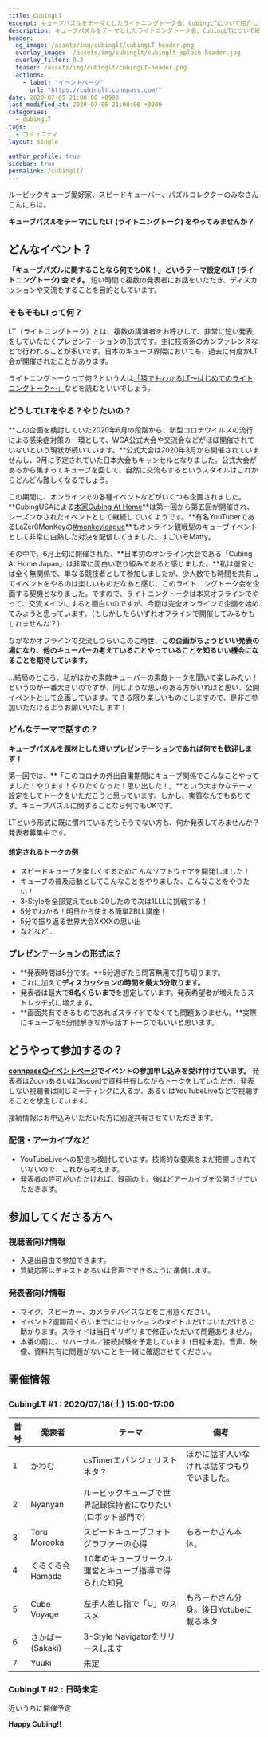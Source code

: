 ```yaml
---
title: CubingLT
excerpt: キューブパズルをテーマとしたライトニングトーク会、CubingLTについて紹介します。
description: キューブパズルをテーマとしたライトニングトーク会、CubingLTについて紹介します。
header:
  og_image: /assets/img/cubinglt/cubingLT-header.png
  overlay_image:  /assets/img/cubinglt/cubinglt-splash-header.jpg
  overlay_filter: 0.2
  teaser: /assets/img/cubinglt/cubingLT-header.png
  actions:
    - label: "イベントページ"
      url: "https://cubinglt.connpass.com/"
date: 2020-07-05 21:00:00 +0900
last_modified_at: 2020-07-05 21:00:00 +0900
categories:
  - cubingLT
tags:
  - コミュニティ
layout: single

author_profile: true
sidebar: true
permalink: /cubinglt/
---
```


ルービックキューブ愛好家、スピードキューバー、パズルコレクターのみなさんこんにちは。

**キューブパズルをテーマにしたLT (ライトニングトーク) をやってみませんか？**

## どんなイベント？
**「キューブパズルに関することなら何でもOK！」というテーマ設定のLT (ライトニングトーク) 会です。** 短い時間で複数の発表者にお話をいただき、ディスカッションや交流をすることを目的としています。

### そもそもLTって何？
LT（ライトニングトーク）とは、複数の講演者をお呼びして、非常に短い発表をしていただくプレゼンテーションの形式です。主に技術系のカンファレンスなどで行われることが多いです。日本のキューブ界隈においても、過去に何度かLT会が開催されたことがあります。

ライトニングトークって何？という人は[「猿でもわかるLT～はじめてのライトニングトーク～」](https://note.com/mc_kurita/n/n5db9cba224b5)などを読むといいでしょう。

### どうしてLTをやる？やりたいの？
**この企画を検討していた2020年6月の段階から、新型コロナウイルスの流行による感染症対策の一環として、WCA公式大会や交流会などがほぼ開催されていないという現状が続いています。**公式大会は2020年3月から開催されていませんし、9月に予定されていた日本大会もキャンセルとなりました。公式大会があるから集まってキューブを回して、自然に交流もするというスタイルはこれからどんどん難しくなるでしょう。

この期間に、オンラインでの各種イベントなどがいくつも企画されました。**CubingUSAによる[本家Cubing At Home](https://www.cubingathome.com/)**は第一回から第五回が開催され、シーズンかされたイベントとして継続していくようです。**有名YouTuberであるLaZer0MonKeyの[#monkeyleague](https://www.youtube.com/watch?v=1qAVOekHMxQ)**もオンライン観戦型のキューブイベントとして非常に白熱した対決を配信してきました。すごいぞMatty。

その中で、6月上旬に開催された、**日本初のオンライン大会である「Cubing At Home Japan」は非常に面白い取り組みであると感じました。**私は運営とは全く無関係で、単なる競技者として参加しましたが、少人数でも時間を共有してイベントをやるのは楽しいものだなあと感じ、このライトニングトーク会を企画する契機となりました。ですので、ライトニングトークは本来オフラインでやって、交流メインにすると面白いのですが、今回は完全オンラインで企画を始めてみようと思っています。（もしかしたらいずれオフラインで開催してみるかもしれませんね？）

なかなかオフラインで交流しづらいこのご時世、**この企画がちょうどいい発表の場になり、他のキューバーの考えていることやっていることを知るいい機会になることを期待しています。**

…結局のところ、私がほかの素敵キューバーの素敵トークを聞いて楽しみたい！というのが一番大きいのですが、同じような思いのある方がいればと思い、公開イベントとして企画しています。できる限り楽しいものにしますので、是非ご参加いただけるようお願いいたします！

### どんなテーマで話すの？
**キューブパズルを題材とした短いプレゼンテーションであれば何でも歓迎します！**

第一回では、**「このコロナの外出自粛期間にキューブ関係でこんなことやってました！やります！やりたくなった！思い出した！」**という大まかなテーマ設定をしてトークをいただこうと思っています。しかし、実質なんでもありです。キューブパズルに関することなら何でもOKです。

LTという形式に既に慣れている方もそうでない方も、何か発表してみませんか？　発表者募集中です。

#### 想定されるトークの例
- スピードキューブを楽しくするためこんなソフトウェアを開発しました！
- キューブの普及活動としてこんなことをやりました、こんなことをやりたい！
- 3-Styleを全部覚えてsub-20したので次は1LLLに挑戦する！
- 5分でわかる！明日から使える簡単ZBLL講座！
- 5分で振り返る世界大会XXXXの思い出
- などなど…

### プレゼンテーションの形式は？
- **発表時間は5分です。**5分過ぎたら問答無用で打ち切ります。
- これに加えて**ディスカッションの時間を最大5分取ります。**
- 発表者は最大で**8名くらいまで**を想定しています。発表希望者が増えたらストレッチ式に増えます。
- **画面共有できるものであればスライドでなくても問題ありません。**実際にキューブを5分間解きながら話すトークでもいいと思います。

## どうやって参加するの？
**[connpassのイベントページ](https://cubinglt.connpass.com/)でイベントの参加申し込みを受け付けています。**
発表者はZoomあるいはDiscordで資料共有しながらトークをしていただき、発表しない視聴者は同じミーティングに入るか、あるいはYouTubeLiveなどで視聴することを想定しています。

接続情報はお申込みいただいた方に別途共有させていただきます。

### 配信・アーカイブなど
- YouTubeLiveへの配信も検討しています。技術的な要素をまだ把握しきれていないので、これから考えます。
- 発表者の許可がいただければ、録画の上、後ほどアーカイブを公開させていただきます。

## 参加してくださる方へ
### 視聴者向け情報
- 入退出自由で参加できます。
- 質疑応答はテキストあるいは音声でできるように準備します。

### 発表者向け情報
- マイク、スピーカー、カメラデバイスなどをご用意ください。
- イベント2週間前くらいまでにはセッションのタイトルだけはいただけると助かります。スライドは当日ギリギリまで修正いただいて問題ありません。
- 本番の前に、リハーサル／接続試験を予定しています (日程未定)。音声、映像、資料共有に問題がないことを一緒に確認させてください。

## 開催情報
### CubingLT #1 : 2020/07/18(土) 15:00-17:00

|番号|発表者|テーマ|備考|
|---|------|-------|-----|
|1|かわむ|csTimerエバンジェリストネタ？|ほかに話す人いなければ話すつもりでいました。|
|2|Nyanyan|ルービックキューブで世界記録保持者になりたい(ロボット部門で)||
|3|Toru Morooka|スピードキューブフォトグラファーの心得|もろーかさん本体。|
|4|くるくる会 Hamada|10年のキューブサークル運営とキューブ指導で得られた知見||
|5|Cube Voyage|左手人差し指で「U」のススメ|もろーかさん分身。後日Yotubeに載るネタ|
|6|さかばー(Sakaki)|3-Style Navigatorをリリースします||
|7|Yuuki|未定||

### CubingLT #2 : 日時未定
近いうちに開催予定

**Happy Cubing!!**
